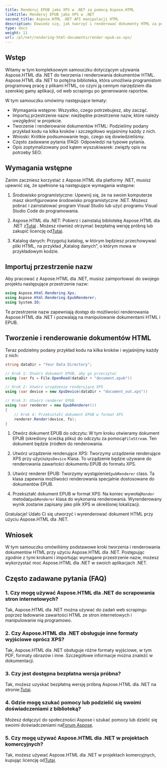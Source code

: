 ```yaml
---
title: Renderuj EPUB jako XPS w .NET za pomocą Aspose.HTML
linktitle: Renderuj EPUB jako XPS w .NET
second_title: Aspose.HTML .NET API manipulacji HTML
description: Dowiedz się, jak tworzyć i renderować dokumenty HTML za pomocą Aspose.HTML dla .NET w tym kompleksowym samouczku. Zanurz się w świecie manipulacji HTML, web scrapingu i nie tylko.
type: docs
weight: 11
url: /pl/net/rendering-html-documents/render-epub-as-xps/
---
```


## Wstęp

Witamy w tym kompleksowym samouczku dotyczącym używania Aspose.HTML dla .NET do tworzenia i renderowania dokumentów HTML. Aspose.HTML dla .NET to potężna biblioteka, która umożliwia programistom programową pracę z plikami HTML, co czyni ją cennym narzędziem dla szerokiej gamy aplikacji, od web scrapingu po generowanie raportów.

W tym samouczku omówimy następujące tematy:
- Wymagania wstępne: Wszystko, czego potrzebujesz, aby zacząć.
- Importuj przestrzenie nazw: niezbędne przestrzenie nazw, które należy uwzględnić w projekcie.
- Tworzenie i renderowanie dokumentów HTML: Podzielimy podany przykład kodu na kilka kroków i szczegółowo wyjaśnimy każdy z nich.
- Wnioski: Krótkie podsumowanie tego, czego się dowiedzieliśmy.
- Często zadawane pytania (FAQ): Odpowiedzi na typowe pytania.
- Opis zoptymalizowany pod kątem wyszukiwarek: zwięzły opis na potrzeby SEO.

## Wymagania wstępne

Zanim zaczniesz korzystać z Aspose.HTML dla platformy .NET, musisz upewnić się, że spełnione są następujące wymagania wstępne:

1. Środowisko programistyczne: Upewnij się, że na swoim komputerze masz skonfigurowane środowisko programistyczne .NET. Możesz pobrać i zainstalować program Visual Studio lub użyć programu Visual Studio Code do programowania.

2.  Aspose.HTML dla .NET: Pobierz i zainstaluj bibliotekę Aspose.HTML dla .NET z[Tutaj](https://releases.aspose.com/html/net/) . Możesz również otrzymać bezpłatną wersję próbną lub zakupić licencję od[Tutaj](https://purchase.aspose.com/buy).

3. Katalog danych: Przygotuj katalog, w którym będziesz przechowywać pliki HTML, na przykład „Katalog danych”, o którym mowa w przykładowym kodzie.

## Importuj przestrzenie nazw

Aby pracować z Aspose.HTML dla .NET, musisz zaimportować do swojego projektu następujące przestrzenie nazw:

```csharp
using Aspose.Html.Rendering.Xps;
using Aspose.Html.Rendering.EpubRenderer;
using System.IO;
```

Te przestrzenie nazw zapewniają dostęp do możliwości renderowania Aspose.HTML dla .NET i pozwalają na manipulowanie dokumentami HTML i EPUB.

## Tworzenie i renderowanie dokumentów HTML

Teraz podzielmy podany przykład kodu na kilka kroków i wyjaśnijmy każdy z nich:

```csharp
string dataDir = "Your Data Directory";

// Krok 1: Otwórz dokument EPUB, aby go przeczytać
using (var fs = File.OpenRead(dataDir + "document.epub"))

// Krok 2: Utwórz urządzenie renderujące XPS
using (var device = new XpsDevice(dataDir + "document_out.xps"))

// Krok 3: Utwórz renderer EPUB
using (var renderer = new EpubRenderer())
{
    // Krok 4: Przekształć dokument EPUB w format XPS
    renderer.Render(device, fs);
}
```

1.  Otwórz dokument EPUB do odczytu: W tym kroku otwieramy dokument EPUB (określony ścieżką pliku) do odczytu za pomocą`FileStream`. Ten dokument będzie źródłem do renderowania.

2.  Utwórz urządzenie renderujące XPS: Tworzymy urządzenie renderujące XPS przy użyciu`XpsDevice` Klasa. To urządzenie będzie używane do renderowania zawartości dokumentu EPUB do formatu XPS.

3.  Utwórz renderer EPUB: Tworzymy wystąpienie`EpubRenderer` class. Ta klasa zapewnia możliwości renderowania specjalnie dostosowane do dokumentów EPUB.

4.  Przekształć dokument EPUB w format XPS: Na koniec wywołaj`Render` metoda`EpubRenderer` klasa do wykonania renderowania. Wyrenderowany wynik zostanie zapisany jako plik XPS w określonej lokalizacji.

Gratulacje! Udało Ci się utworzyć i wyrenderować dokument HTML przy użyciu Aspose.HTML dla .NET.

## Wniosek

W tym samouczku omówiliśmy podstawowe kroki tworzenia i renderowania dokumentów HTML przy użyciu Aspose.HTML dla .NET. Postępując zgodnie z tymi krokami i importując wymagane przestrzenie nazw, możesz wykorzystać moc Aspose.HTML dla .NET w swoich aplikacjach .NET.

## Często zadawane pytania (FAQ)

### 1. Czy mogę używać Aspose.HTML dla .NET do scrapowania stron internetowych?

Tak, Aspose.HTML dla .NET można używać do zadań web scrapingu poprzez ładowanie zawartości HTML ze stron internetowych i manipulowanie nią programowo.

### 2. Czy Aspose.HTML dla .NET obsługuje inne formaty wyjściowe oprócz XPS?

Tak, Aspose.HTML dla .NET obsługuje różne formaty wyjściowe, w tym PDF, formaty obrazów i inne. Szczegółowe informacje można znaleźć w dokumentacji.

### 3. Czy jest dostępna bezpłatna wersja próbna?

 Tak, możesz uzyskać bezpłatną wersję próbną Aspose.HTML dla .NET na stronie:[Tutaj](https://releases.aspose.com/).

### 4. Gdzie mogę szukać pomocy lub podzielić się swoimi doświadczeniami z biblioteką?

Możesz dołączyć do społeczności Aspose i szukać pomocy lub dzielić się swoimi doświadczeniami na[Forum Aspose](https://forum.aspose.com/).

### 5. Czy mogę używać Aspose.HTML dla .NET w projektach komercyjnych?

 Tak, możesz używać Aspose.HTML dla .NET w projektach komercyjnych, kupując licencję od[Tutaj](https://purchase.aspose.com/buy).


